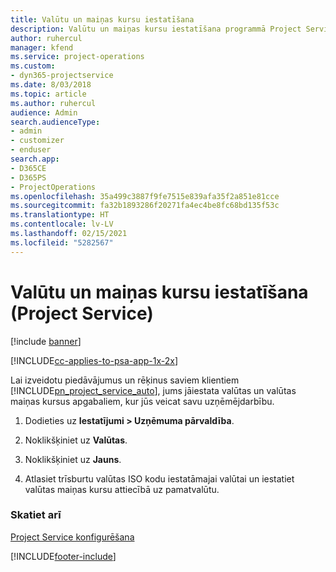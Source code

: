 ```yaml
---
title: Valūtu un maiņas kursu iestatīšana
description: Valūtu un maiņas kursu iestatīšana programmā Project Service
author: ruhercul
manager: kfend
ms.service: project-operations
ms.custom:
- dyn365-projectservice
ms.date: 8/03/2018
ms.topic: article
ms.author: ruhercul
audience: Admin
search.audienceType:
- admin
- customizer
- enduser
search.app:
- D365CE
- D365PS
- ProjectOperations
ms.openlocfilehash: 35a499c3887f9fe7515e839afa35f2a851e81cce
ms.sourcegitcommit: fa32b1893286f20271fa4ec4be8fc68bd135f53c
ms.translationtype: HT
ms.contentlocale: lv-LV
ms.lasthandoff: 02/15/2021
ms.locfileid: "5282567"
---
```

# <a name="set-up-currencies-and-exchange-rates-project-service"></a>Valūtu un maiņas kursu iestatīšana (Project Service)

[!include [banner](../includes/psa-now-project-operations.md)]

[!INCLUDE[cc-applies-to-psa-app-1x-2x](../includes/cc-applies-to-psa-app-1x-2x.md)]

Lai izveidotu piedāvājumus un rēķinus saviem klientiem [!INCLUDE[pn_project_service_auto](../includes/pn-project-service-auto.md)], jums jāiestata valūtas un valūtas maiņas kursus apgabaliem, kur jūs veicat savu uzņēmējdarbību.  
  
1.  Dodieties uz **Iestatījumi > Uzņēmuma pārvaldība**.  
  
2.  Noklikšķiniet uz **Valūtas**.  
  
3.  Noklikšķiniet uz **Jauns**.  
  
4.  Atlasiet trīsburtu valūtas ISO kodu iestatāmajai valūtai un iestatiet valūtas maiņas kursu attiecībā uz pamatvalūtu.  
  
### <a name="see-also"></a>Skatiet arī  
 [Project Service konfigurēšana](../psa/configure.md)


[!INCLUDE[footer-include](../includes/footer-banner.md)]